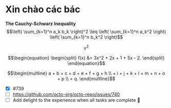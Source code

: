 # Xin chào các bác
**The Cauchy-Schwarz Inequality**
$$\left( \sum_{k=1}^n a_k b_k \right)^2 \leq \left( \sum_{k=1}^n a_k^2 \right) \left( \sum_{k=1}^n b_k^2 \right)$$

$$ x^2 $$

$$\begin{equation}
\begin{split}
    f(x) &= 3x^2 + 2x + 1 + 5x - 2.
\end{split}
\end{equation}$$

$$\begin{multline}
    a + b + c + d + e + f + g + h \\
    + i + j + k + l + m + n + o + p \\
    = q.
\end{multline}$$



- [x] #739
- [ ] https://github.com/octo-org/octo-repo/issues/740
- [ ] Add delight to the experience when all tasks are complete :tada:
